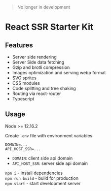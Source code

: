 > No longer in development

# React SSR Starter Kit

## Features
* Server side rendering
* Server Side data fetching
* Gzip and brotli compression
* Images optimization and serving webp format
* SVG sprites
* CSS modules
* Code splitting and tree shaking
* Routing via react-router
* Typescript

## Usage
Node >= 12.16.2

Create `.env` file with environment variables
```
DOMAIN=...
API_HOST_SSR=...
```
* `DOMAIN`: client side api domain
* `API_HOST_SSR`: server side api domain

`npm i` - install dependencies
<br/>
`npm run build` - build for production
<br/>
`npm start` - start development server
